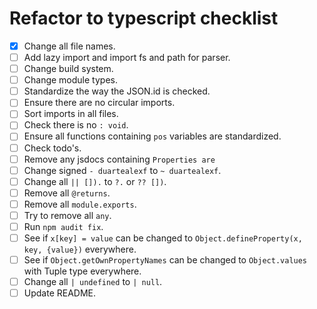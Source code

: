 # Refactor to typescript checklist

- [x] Change all file names.
- [ ] Add lazy import and import fs and path for parser.
- [ ] Change build system.
- [ ] Change module types.
- [ ] Standardize the way the JSON.id is checked.
- [ ] Ensure there are no circular imports.
- [ ] Sort imports in all files.
- [ ] Check there is no `: void`.
- [ ] Ensure all functions containing `pos` variables are standardized.
- [ ] Check todo's.
- [ ] Remove any jsdocs containing `Properties are`
- [ ] Change signed `- duartealexf` to `~ duartealexf`.
- [ ] Change all `|| []).` to `?.` or `?? [])`.
- [ ] Remove all `@returns`.
- [ ] Remove all `module.exports`.
- [ ] Try to remove all `any`.
- [ ] Run `npm audit fix`.
- [ ] See if `x[key] = value` can be changed to `Object.defineProperty(x, key, {value})` everywhere.
- [ ] See if `Object.getOwnPropertyNames` can be changed to `Object.values` with Tuple type everywhere.
- [ ] Change all `| undefined` to `| null`.
- [ ] Update README.

